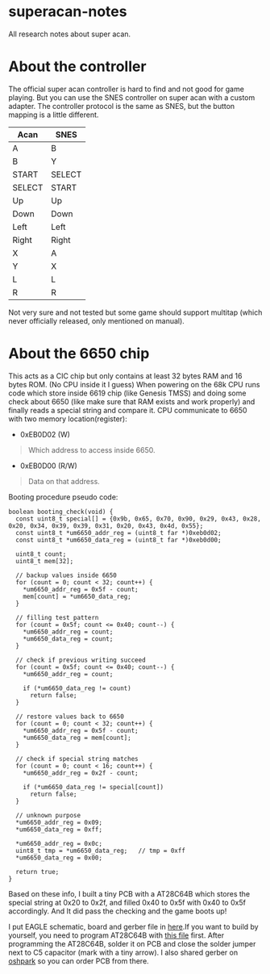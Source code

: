 

# superacan-notes

All research notes about super acan.

# About the controller

The official super acan controller is hard to find and not good for game playing.
But you can use the SNES controller on super acan with a custom adapter.
The controller protocol is the same as SNES, but the button mapping is a little different.

| Acan | SNES |
|------|------|
|A     |B     |
|B     |Y     |
|START |SELECT|
|SELECT|START |
|Up    |Up    |
|Down  |Down  |
|Left  |Left  |
|Right |Right |
|X     |A     |
|Y     |X     |
|L     |L     |
|R     |R     |

Not very sure and not tested but some game should support multitap (which never officially released, only mentioned on manual).

# About the 6650 chip

This acts as a CIC chip but only contains at least 32 bytes RAM and 16 bytes ROM. (No CPU inside it I guess)
When powering on the 68k CPU runs code which store inside 6619 chip (like Genesis TMSS) and doing some check
about 6650 (like make sure that RAM exists and work properly) and finally reads a special string and compare it.
CPU communicate to 6650 with two memory location(register):

- 0xEB0D02 (W)
> Which address to access inside 6650.
- 0xEB0D00 (R/W)
> Data on that address.

Booting procedure pseudo code:

    boolean booting_check(void) {
      const uint8_t special[] = {0x9b, 0x65, 0x70, 0x90, 0x29, 0x43, 0x28, 0x20, 0x34, 0x39, 0x39, 0x31, 0x20, 0x43, 0x4d, 0x55};
      const uint8_t *um6650_addr_reg = (uint8_t far *)0xeb0d02;
      const uint8_t *um6650_data_reg = (uint8_t far *)0xeb0d00;
      
      uint8_t count; 
      uint8_t mem[32];

      // backup values inside 6650
      for (count = 0; count < 32; count++) {
      	*um6650_addr_reg = 0x5f - count;
      	mem[count] = *um6650_data_reg;
      }
    
      // filling test pattern
      for (count = 0x5f; count <= 0x40; count--) {
        *um6650_addr_reg = count;
        *um6650_data_reg = count;
      }
    
      // check if previous writing succeed
      for (count = 0x5f; count <= 0x40; count--) {
        *um6650_addr_reg = count;
        
        if (*um6650_data_reg != count)
          return false;      
      }
      
      // restore values back to 6650
      for (count = 0; count < 32; count++) {
        *um6650_addr_reg = 0x5f - count;
        *um6650_data_reg = mem[count];
      }
      
      // check if special string matches
      for (count = 0; count < 16; count++) {
        *um6650_addr_reg = 0x2f - count;
        
        if (*um6650_data_reg != special[count])
          return false;      
      }
      
      // unknown purpose
      *um6650_addr_reg = 0x09;
      *um6650_data_reg = 0xff;
      
      *um6650_addr_reg = 0x0c;
      uint8_t tmp = *um6650_data_reg;	// tmp = 0xff
      *um6650_data_reg = 0x00;
            
      return true;
    }
Based on these info, I built a tiny PCB with a AT28C64B which stores the special string at 0x20 to 0x2f, and filled 0x40 to 0x5f with 0x40 to 0x5f accordingly. And It did pass the checking and the game boots up!

I put EAGLE schematic, board and gerber file in [here](pcb/eagle/UM6650C).If you want to build by yourself, you need to program AT28C64B with [this file](pcb/eagle/UM6650C/UM6650C.bin) first. After programming the AT28C64B, solder it on PCB and close the solder jumper next to C5 capacitor (mark with a tiny arrow). I also shared gerber on [oshpark](https://oshpark.com/shared_projects/0XdS5ExD) so you can order PCB from there.

